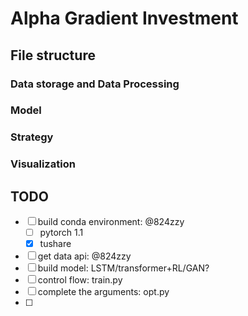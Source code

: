# Alpha Gradient Investment

## File structure

### Data storage and Data Processing

### Model

### Strategy

### Visualization

## TODO

- [ ] build conda environment: @824zzy
  - [ ] pytorch 1.1
  - [x] tushare
- [ ] get data api: @824zzy
- [ ] build model: LSTM/transformer+RL/GAN?
- [ ] control flow: train.py
- [ ] complete the arguments: opt.py
- [ ] 
